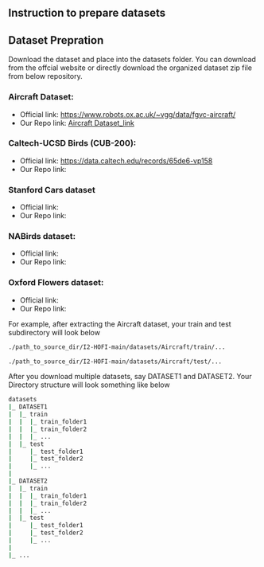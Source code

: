 ## Instruction to prepare datasets

## Dataset Prepration
Download the dataset and place into the datasets folder. You can download from the offcial website or directly download the organized dataset zip file from below repository.

### Aircraft Dataset:
- Official link: https://www.robots.ox.ac.uk/~vgg/data/fgvc-aircraft/
- Our Repo link: [Aircraft Dataset_link](https://drive.google.com/uc?export=download&id=1v_cOB1gOIneI-Y1vJC7WUSvwH2FP9qCS)

### Caltech-UCSD Birds (CUB-200):
- Official link: https://data.caltech.edu/records/65de6-vp158
- Our Repo link:

### Stanford Cars dataset
- Official link:
- Our Repo link:

### NABirds dataset:
- Official link:
- Our Repo link:

### Oxford Flowers dataset:
- Official link:
- Our Repo link:
  

For example, after extracting the Aircraft dataset, your train and test subdirectory will look below
```bash
./path_to_source_dir/I2-HOFI-main/datasets/Aircraft/train/...

./path_to_source_dir/I2-HOFI-main/datasets/Aircraft/test/...
```
After you download multiple datasets, say DATASET1 and DATASET2. Your Directory structure will look something like below
```bash
datasets
|_ DATASET1
|  |_ train
|  |  |_ train_folder1
|  |  |_ train_folder2
|  |  |_ ...
|  |_ test
|     |_ test_folder1
|     |_ test_folder2
|     |_ ...
|
|_ DATASET2
|  |_ train
|  |  |_ train_folder1
|  |  |_ train_folder2
|  |  |_ ...
|  |_ test
|     |_ test_folder1
|     |_ test_folder2
|     |_ ...
|
|_ ...
```
